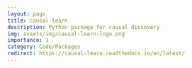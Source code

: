 ```yaml
---
layout: page
title: causal-learn
description: Python package for causal discovery
img: assets/img/causal-learn-logo.png
importance: 1
category: Code/Packages
redirect: https://causal-learn.readthedocs.io/en/latest/
---
```


